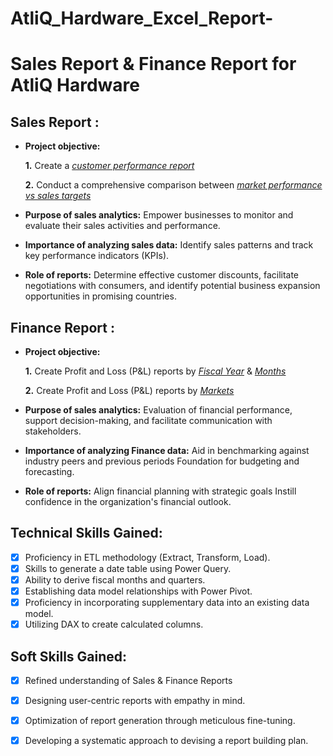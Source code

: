 # AtliQ_Hardware_Excel_Report-

# Sales Report & Finance Report for AtliQ Hardware

## Sales Report :


- **Project objective:** 

    **1.** Create a _[customer performance report](https://https://github.com/jithendra0820/AtliQ_Hardware-_Excel_Report-/blob/main/Customer%20Performance%20Report.pdf)_ 

    **2.** Conduct a comprehensive comparison between _[market performance vs sales targets](https://https://github.com/jithendra0820/AtliQ_Hardware-_Excel_Report-/blob/main/Market%20Performance%20vs%20Target%20Report.pdf)_

- **Purpose of sales analytics:** Empower businesses to monitor and evaluate their sales activities and performance.

- **Importance of analyzing sales data:** Identify sales patterns and track key performance indicators (KPIs).

- **Role of reports:** Determine effective customer discounts, facilitate negotiations with consumers, and identify potential business expansion opportunities in promising countries.


## Finance Report :

- **Project objective:** 

    **1.** Create Profit and Loss (P&L) reports by _[Fiscal Year](https://https://github.com/jithendra0820/AtliQ_Hardware-_Excel_Report-/blob/main/P%26L%20Statement%20by%20Fiscal%20Year.pdf)_ & _[Months](https://github.com/jithendra0820/AtliQ_Hardware-_Excel_Report-/blob/main/P%26L%20Statement%20by%20Months.pdf)_ 

   **2.** Create Profit and Loss (P&L) reports by _[Markets](https:https://github.com/jithendra0820/AtliQ_Hardware-_Excel_Report-/blob/main/P%26L%20Statement%20by%20Months.pdf)_

- **Purpose of sales analytics:** Evaluation of financial performance, support decision-making, and facilitate communication with stakeholders.

- **Importance of analyzing Finance data:** Aid in benchmarking against industry peers and previous periods Foundation for budgeting and forecasting.

- **Role of reports:** Align financial planning with strategic goals Instill confidence in the organization's financial outlook.

## Technical Skills Gained:
- [x]	Proficiency in ETL methodology (Extract, Transform, Load).
- [x]	Skills to generate a date table using Power Query.
- [x]	Ability to derive fiscal months and quarters.
- [x]	Establishing data model relationships with Power Pivot.
- [x]	Proficiency in incorporating supplementary data into an existing data model.
- [x]	Utilizing DAX to create calculated columns.

## Soft Skills Gained:
- [x]	Refined understanding of Sales & Finance Reports
- [x]	Designing user-centric reports with empathy in mind.
- [x]	Optimization of report generation through meticulous fine-tuning.
- [x]	Developing a systematic approach to devising a report building plan.

